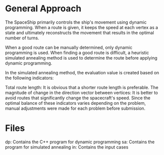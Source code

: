# General Approach
The SpaceShip primarily controls the ship's movement using dynamic programming. When a route is given, it keeps the speed at each vertex as a state and ultimately reconstructs the movement that results in the optimal number of turns.

When a good route can be manually determined, only dynamic programming is used. When finding a good route is difficult, a heuristic simulated annealing method is used to determine the route before applying dynamic programming.

In the simulated annealing method, the evaluation value is created based on the following indicators:

Total route length: It is obvious that a shorter route length is preferable.
The magnitude of change in the direction vector between vertices: It is better to avoid routes that significantly change the spacecraft's speed.
Since the optimal balance of these indicators varies depending on the problem, manual adjustments were made for each problem before submission.

# Files
dp: Contains the C++ program for dynamic programming
sa: Contains the program for simulated annealing
in: Contains the input cases
